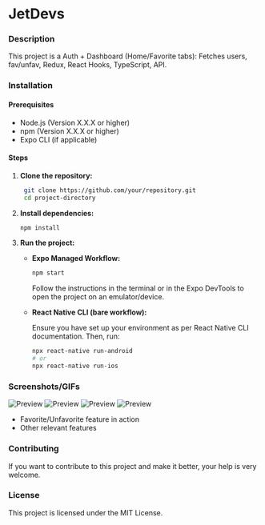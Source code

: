 # JetDevs

### Description

This project is a Auth + Dashboard (Home/Favorite tabs): Fetches users, fav/unfav, Redux, React Hooks, TypeScript, API.

### Installation

#### Prerequisites

- Node.js (Version X.X.X or higher)
- npm (Version X.X.X or higher)
- Expo CLI (if applicable)

#### Steps

1. **Clone the repository:**

   ```bash
    git clone https://github.com/your/repository.git
    cd project-directory
   ```

2. **Install dependencies:**

   ```bash
   npm install
   ```

3. **Run the project:**

   - **Expo Managed Workflow:**

     ```bash
     npm start
     ```

     Follow the instructions in the terminal or in the Expo DevTools to open the project on an emulator/device.

   - **React Native CLI (bare workflow):**

     Ensure you have set up your environment as per React Native CLI documentation. Then, run:

     ```bash
     npx react-native run-android
     # or
     npx react-native run-ios
     ```

### Screenshots/GIFs

![Preview](./screenshots/screen1.png)
![Preview](./screenshots/screen2.png)
![Preview](./screenshots/screen3.png)
![Preview](./screenshots/screen4.png)

- Favorite/Unfavorite feature in action
- Other relevant features

### Contributing

If you want to contribute to this project and make it better, your help is very welcome.

### License

This project is licensed under the MIT License.